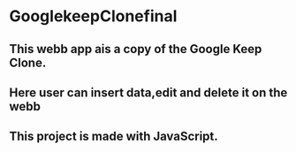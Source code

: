 # GooglekeepClonefinal

## This webb app ais a copy of the Google Keep Clone.
## Here user can insert data,edit and delete it on the webb 
## This project is made with JavaScript.
